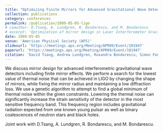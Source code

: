 ```yaml
---
title: "Optimizing Finite Mirrors for Advanced Gravitational Wave Detectors"
collection: publications
category: conferences
permalink: /publication/2009-05-05-ligo
# coauthor: D.Tsang, A. Lundgren, R. Bondarescu, and M. Bondarescu
# excerpt: 'Optimization of mirror design in Laser Interferometer Gravitational-Wave Observatory (LIGO).'
date: 2009-05-05
venue: 'American Physical Society (APS)'
slidesurl: 'https://meetings.aps.org/Meeting/APR09/Event/101947'
paperurl: 'https://meetings.aps.org/Meeting/APR09/Event/101947'
citation: 'David Tsang, Andrew Lundgren, Ruxandra Bondarescu, Simon Fong, and Mihai Bondarescu. Optimizing finite mirrors for advanced gravitational wave detectors. In APS April Meeting Ab- stracts, 2009'
---
```


We discuss mirror design for advanced interferometric gravitational wave detectors including finite mirror effects. We perform a search for the lowest value of thermal noise that can be achieved in LIGO by changing the shape of mirrors, while fixing the mirror radius and maintaining a low diffraction loss. We use a genetic algorithm to attempt to find a global minimum of thermal noise within the given constraints. Lowering the thermal noise can significantly increase the strain sensitivity of the detector in the most sensitive frequency band. This frequency region includes gravitational radiation expected from one known young pulsar as well as binary coalescences of neutron stars and black holes.

Joint work with D.Tsang, A. Lundgren, R. Bondarescu, and M. Bondarescu.